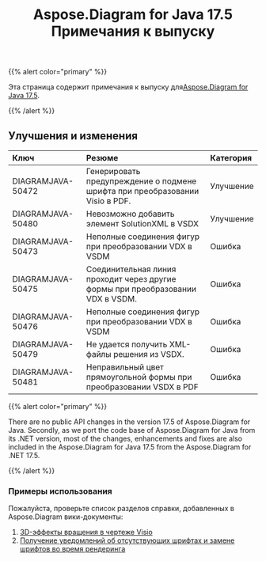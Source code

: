 ﻿---
title: Aspose.Diagram for Java 17.5 Примечания к выпуску
type: docs
weight: 80
url: /ru/java/aspose-diagram-for-java-17-5-release-notes/
---
{{% alert color="primary" %}} 

 Эта страница содержит примечания к выпуску для[Aspose.Diagram for Java 17.5](https://docs.aspose.com/diagram/java/aspose-diagram-for-java-17-5-release-notes/).

{{% /alert %}} 
## **Улучшения и изменения**

|**Ключ**|**Резюме**|**Категория**|
|:- |:- |:- |
|DIAGRAMJAVA-50472|Генерировать предупреждение о подмене шрифта при преобразовании Visio в PDF.|Улучшение|
|DIAGRAMJAVA-50480 |Невозможно добавить элемент SolutionXML в VSDX|Улучшение|
|DIAGRAMJAVA-50473|Неполные соединения фигур при преобразовании VDX в VSDM|Ошибка|
|DIAGRAMJAVA-50475|Соединительная линия проходит через другие формы при преобразовании VDX в VSDM.|Ошибка|
|DIAGRAMJAVA-50476|Неполные соединения фигур при преобразовании VDX в VSDM|Ошибка|
|DIAGRAMJAVA-50479|Не удается получить XML-файлы решения из VSDX.|Ошибка|
|DIAGRAMJAVA-50481|Неправильный цвет прямоугольной формы при преобразовании VSDX в PDF|Ошибка|
{{% alert color="primary" %}} 

There are no public API changes in the version 17.5 of Aspose.Diagram for Java. Secondly, as we port the code base of Aspose.Diagram for Java from its .NET version, most of the changes, enhancements and fixes are also included in the Aspose.Diagram for Java 17.5 from the Aspose.Diagram for .NET 17.5.

{{% /alert %}} 
### **Примеры использования**
Пожалуйста, проверьте список разделов справки, добавленных в Aspose.Diagram вики-документы:

1. [3D-эффекты вращения в чертеже Visio](/diagram/ru/java/3d-rotation-effects-in-a-visio-drawing/)
1. [Получение уведомлений об отсутствующих шрифтах и замене шрифтов во время рендеринга](https://docs.asposeptyltd.com/display/diagramjava/Aspose.Diagram+Font+Operations#Aspose.DiagramFontOperations-ReceiveNotificationofMissingFontsandFontSubstitutionduringRendering)


